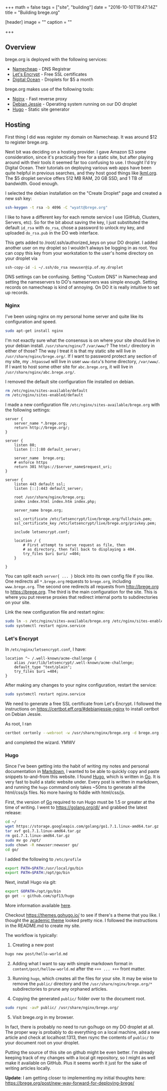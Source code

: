 +++
math = false
tags = ["site", "building"]
date = "2016-10-10T19:47:14Z"
title = "Building brege.org"

[header]
image = ""
caption = ""

+++

## Overview

brege.org is deployed with the following services:

- [Namecheap](https://www.namecheap.com/) - DNS Registrar
- [Let's Encrypt](https://letsencrypt.org) - Free SSL certificates
- [Digital Ocean](https://www.digitalocean.com) - Droplets for $5 a month

brege.org makes use of the following tools:

- [Nginx](https://nginx.org) - Fast reverse proxy 
- [Debian Jessie](https://debian.org) - Operating system running on our DO droplet
- [Hugo](https://gohugo.io) - Static site generator<!--more-->

## Hosting

First thing I did was register my domain on Namecheap.
It was around $12 to register brege.org.

Next bit was deciding on a hosting provider.
I gave Amazon S3 some consideration, since it's practically free for a static site, but after playing around with their tools it seemed far too confusing to use.
I thought I'd try Digital Ocean.
Their tutorials on deploying various web apps have been quite helpful in previous searches, and they host good things like [lkml.org](https://lkml.org).
The $5 droplet service offers 512 MB RAM, 20 GB SSD, and 1 TB of bandwidth.
Good enough.

I selected the debian installation on the "Create Droplet" page and created a new ssh key:
``` bash
ssh-keygen -t rsa -b 4096 -C "wyatt@brege.org"
```
I like to have a different key for each remote service I use (GitHub, Clusters, Servers, etc).
So for the bit about saving the key, I just substituted the default `id_rsa` with `do_rsa`, chose a password to unlock my key, and uploaded `do_rsa.pub` in the DO web interface.

This gets added to /root/.ssh/authorized_keys on your DO droplet.
I added another user on my droplet so I wouldn't always be logging in as root.
You can copy this key from your workstation to the user's home directory on your droplet via
``` bash
ssh-copy-id -i ~/.ssh/do_rsa newuser@ip.of.my.droplet
```

DNS settings can be confusing. Setting "Custom DNS" in Namecheap and setting the nameservers to DO's nameservers was simple enough.  Setting records on namecheap is kind of annoying.  On DO it is really intuitive to set up records.

### Nginx

I've been using nginx on my personal home server and quite like its configuration and speed.

``` bash
sudo apt-get install nginx
```

I'm not exactly sure what the consensus is on where your site should live in your debian install.
`/usr/share/nginx/`? `/var/www/`? The `html/` directory in either of those?
The way I treat it is that my static site will live in `/usr/share/nginx/brege.org/`.
If I want to password protect any section of my site, my `.htpasswd` will live in user `www-data`'s home directory, `/var/www/`.
If I want to host some other site for `abc.brege.org`, it will live in `/usr/share/nginx/abc.brege.org/`.

I removed the default site configuration file installed on debian.
``` bash
rm /etc/nginx/sites-available/default
rm /etc/nginx/sites-enabled/default
```
I made a new configuration file `/etc/nginx/sites-available/brege.org` with the following settings:

``` nginx
server {
    server_name *.brege.org;
    return http://brege.org/;
}

server {
    listen 80;
    listen [::]:80 default_server;

    server_name  brege.org;
    # enforce https
    return 301 https://$server_name$request_uri;
}

server {
    listen 443 default ssl;
    listen [::]:443 default_server;

    root /usr/share/nginx/brege.org;
    index index.html index.htm index.php;

    server_name brege.org;

    ssl_certificate /etc/letsencrypt/live/brege.org/fullchain.pem;
    ssl_certificate_key /etc/letsencrypt/live/brege.org/privkey.pem;

    include letsencrypt.conf;

    location / {
        # First attempt to serve request as file, then
        # as directory, then fall back to displaying a 404.
        try_files $uri $uri/ =404;
    }

}

```

You can split each `server{ ... }` block into its own config file if you like.
One redirects all `*.brege.org` requests to `brege.org`, including `www.brege.org`.
The second one redirects all requests from http://brege.org to https://brege.org.
The third is the main configuration for the site.
This is where you put reverse proxies that redirect internal ports to subdirectories on your site.

Link the new configuration file and restart nginx:
```bash
sudo ln -s /etc/nginx/sites-available/brege.org /etc/nginx/sites-enabled/
sudo systemctl restart nginx.service
```

### Let's Encrypt
In `/etc/nginx/letsencrypt.conf`, I have:
``` nginx
location ^~ /.well-known/acme-challenge {
    alias /var/lib/letsencrypt/.well-known/acme-challenge;
    default_type "text/plain";
    try_files $uri =404;
}
```
After making any changes to your nginx configuration, restart the service:
``` bash
sudo systemctl restart nginx.service
```

We need to generate a free SSL certificate from Let's Encrypt.
I followed the instructions on https://certbot.eff.org/#debianjessie-nginx to install certbot on Debian Jessie.

As root, I ran 
``` bash
certbot certonly --webroot -w /usr/share/nginx/brege.org -d brege.org -d www.brege.org
```
and completed the wizard. YMWV

### Hugo

Since I've been getting into the habit of writing my notes and personal documentation in [Markdown](https://daringfireball.net/projects/markdown/), I wanted to be able to quickly copy and paste snippets to-and-from this website.
I found [Hugo](https://gohugo.io), which is written in [Go](https://golang.org/).
It is very fast to build a static website under.
Every post is written in markdown, and running the `hugo` command only takes ~50ms to generate all the html/css/js files.
No more having to fiddle with html/css/js.

First, the version of [Go](https://golang.org/) required to run Hugo must be 1.5 or greater at the time of writing.
I went to https://golang.org/dl/ and grabbed the latest release:
``` bash
cd ~/
wget https://storage.googleapis.com/golang/go1.7.1.linux-amd64.tar.gz
tar xvf go1.7.1.linux-amd64.tar.gz
rm go1.7.1.linux-amd64.tar.gz
sudo mv go /opt/
sudo chown -R newuser:newuser go/
cd go/ 
```
I added the following to `/etc/profile`
``` bash
export PATH=$PATH:/usr/local/go/bin
export PATH=$PATH:/opt/go/bin
```
Next, install Hugo via git:
``` bash
export GOPATH=/opt/go/bin
go get -v github.com/spf13/hugo
```
More information available [here](https://gohugo.io/overview/installing/).

Checkout https://themes.gohugo.io/ to see if there's a theme that you like.
I thought the [academic theme](https://github.com/gcushen/hugo-academic) looked pretty nice.
I followed the instructions in the README.md to create my site.

The workflow is typically:

1. Creating a new post
``` bash
hugo new post/hello-world.md
```

2. Adding what I want to say with simple markdown format in `content/post/hellow-world.md` after the `+++ ... +++` front matter.

3. Running `hugo`, which creates all the files for your site.
It may be wise to remove the `public/` directory and the `/usr/share/nginx/brege.org/*` subdirectories to prune any orphaned articles.

4. Copying the generated `public/` folder over to the document root.
``` bash
sudo rsync -avP public/ /usr/share/nginx/brege.org/
```
5. Visit brege.org in my browser.

In fact, there is probably no need to run go/hugo on my DO droplet at all.
The proper way is probably to do everything on a local machine, add a new article and check at localhost:1313, then rsync the contents of `public/` to your document root on your droplet.  

Putting the source of this site on github might be even better.
I'm already keeping track of my changes with a local git repository, so I might as well make it available on GitHub.  Plus it seems worth it just for the sake of writing articles locally.

**Update**: I am getting closer to implementing my initial thoughts here: https://brege.org/post/new-way-forward-for-deploying-brege/
